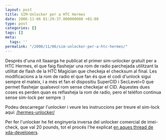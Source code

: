 ```yaml
---
layout: post
title: SIM-Unlocker per a HTC Hermes
date: 2006-11-06 01:29:37.000000000 +01:00
type: post
categories: []
tags: []
meta:
  tags: ''
permalink: "/2006/11/06/sim-unlocker-per-a-htc-hermes/"
---
```

Després d'una nit llaaarga he publicat el primer sim-unlocker gratuït per a HTC Hermes, el que faig flashejar una rom de radio parchejada utilitzant la utilitat de flash de la HTC Magician que checkeja el checksum al final. Les modificacions a la rom de radio el que fan és que el codi d'unlock sigui sempre el mateix, i a més et fan el dispositiu SuperCID i SecLevel=0 que permet flashejar qualsevol rom sense checkejar el CID. Aquestes dues coses es perden quan es reflasheja la rom de radio, pero el teléfon continua sense sim-lock per sempre :)

Podeu descarregar l'unlocker i veure les instruccions per treure el sim-lock aquí: [/hermes-unlocker/](/hermes-unlocker/)

Per fer l'unlocker he fet enginyería inversa del unlocker comercial de imei-check, que val 20 pounds, tot el procés l'he explicat [en aques thread de xda-developers](http://forum.xda-developers.com/showthread.php?t=280819).

